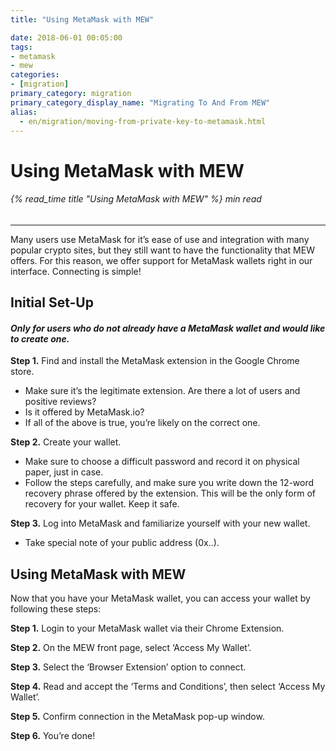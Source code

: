 ```yaml
---
title: "Using MetaMask with MEW"

date: 2018-06-01 00:05:00
tags:
- metamask
- mew
categories:
- [migration]
primary_category: migration
primary_category_display_name: "Migrating To And From MEW"
alias:
  - en/migration/moving-from-private-key-to-metamask.html
---
```


# **Using MetaMask with MEW**

###### {% read_time title "Using MetaMask with MEW" %} min read

* * *

Many users use MetaMask for it’s ease of use and integration with many popular crypto sites, but they still want to have the functionality that MEW offers. For this reason, we offer support for MetaMask wallets right in our interface. Connecting is simple!

## **Initial Set-Up**

#### _Only for users who do not already have a MetaMask wallet and would like to create one._

**Step 1.** Find and install the MetaMask extension in the Google Chrome store. 

-   Make sure it’s the legitimate extension. 
    Are there a lot of users and positive reviews? 
-   Is it offered by MetaMask.io? 
-   If all of the above is true, you’re likely on the correct one.

**Step 2.** Create your wallet.

-   Make sure to choose a difficult password and record it on physical paper, just in case.
-   Follow the steps carefully, and make sure you write down the 12-word recovery phrase offered by the extension. This will be the only form of recovery for your wallet. Keep it safe.

**Step 3.** Log into MetaMask and familiarize yourself with your new wallet.

-   Take special note of your public address (0x..).

## **Using MetaMask with MEW**

Now that you have your MetaMask wallet, you can access your wallet by following these steps:

**Step 1.** Login to your MetaMask wallet via their Chrome Extension.

**Step 2.** On the MEW front page, select ‘Access My Wallet’.

**Step 3.** Select the ‘Browser Extension’ option to connect.

**Step 4.** Read and accept the ‘Terms and Conditions’, then select ‘Access My Wallet’.

**Step 5.** Confirm connection in the MetaMask pop-up window.

**Step 6.** You’re done!
